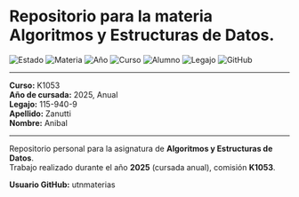 # Repositorio para la materia Algoritmos y Estructuras de Datos.

![Estado](https://img.shields.io/badge/Estado-En%20Curso-blue)
![Materia](https://img.shields.io/badge/Materia-AED-9cf)
![Año](https://img.shields.io/badge/Año-2025-orange)
![Curso](https://img.shields.io/badge/Curso-K1053-yellow)
![Alumno](https://img.shields.io/badge/Alumno-Anibal%20Zanutti-green)
![Legajo](https://img.shields.io/badge/Legajo-115--940--9-lightgrey)
![GitHub](https://img.shields.io/badge/Usuario-azanutti-blueviolet)

---

**Curso:** K1053  
**Año de cursada:** 2025, Anual  
**Legajo:** 115-940-9  
**Apellido:** Zanutti  
**Nombre:** Anibal

---
Repositorio personal para la asignatura de **Algoritmos y Estructuras de Datos**.  
Trabajo realizado durante el año **2025** (cursada anual), comisión **K1053**.

**Usuario GitHub:** utnmaterias
